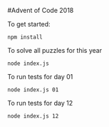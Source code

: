 #Advent of Code 2018

To get started:
```
npm install
```

To solve all puzzles for this year

```
node index.js
```

To run tests for day 01
```
node index.js 01
```

To run tests for day 12
```
node index.js 12
```
